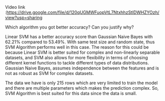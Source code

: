 Video link :https://drive.google.com/file/d/120qUGMWFuopVtL7NtxhhzStIDWHZYOzh/view?usp=sharing

Which algorithm you got better accuracy? Can you justify why?

Linear SVM has a better accuracy score than Gaussian Naive Bayes with 62.21% compared to 53.49%. With same test size and random state, thus SVM Algorithm performs well in this case. The reason for this could be because Linear SVM is better suited for complex and non-linearly separable datasets, and SVM also allows for more flexibility in terms of choosing different kernel functions to tackle different types of data distributions. Gaussian Naive Bayes, assumes independence between the features and is not as robust as SVM for complex datasets.

The data we have is only 215 rows which are very limited to train the model and there are multiple parameters which makes the prediction complex. So, SVM Algorithm is best suited for this data since the data is small.
